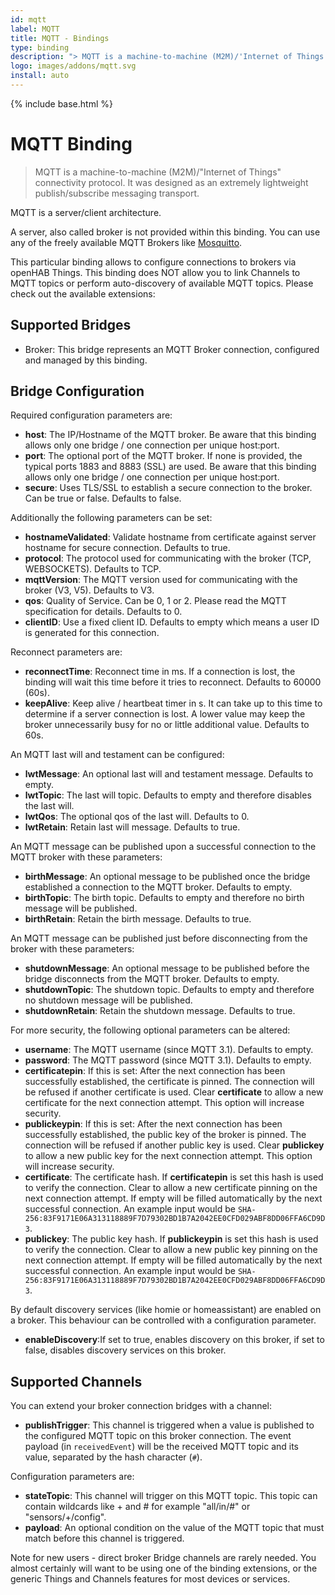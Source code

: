 ```yaml
---
id: mqtt
label: MQTT
title: MQTT - Bindings
type: binding
description: "> MQTT is a machine-to-machine (M2M)/'Internet of Things' connectivity protocol."
logo: images/addons/mqtt.svg
install: auto
---
```


<!-- Attention authors: Do not edit directly. Please add your changes to the appropriate source repository -->

{% include base.html %}

# MQTT Binding

<AddonLogo />

> MQTT is a machine-to-machine (M2M)/"Internet of Things" connectivity protocol.
> It was designed as an extremely lightweight publish/subscribe messaging transport.

MQTT is a server/client architecture.

A server, also called broker is not provided within this binding.
You can use any of the freely available MQTT Brokers like [Mosquitto](https://mosquitto.org/).

This particular binding allows to configure connections to brokers via openHAB Things.
This binding does NOT allow you to link Channels to MQTT topics or perform auto-discovery of available
MQTT topics. Please check out the available extensions:

<!--list-subs-->

## Supported Bridges

- Broker: This bridge represents an MQTT Broker connection, configured and managed by this binding.

## Bridge Configuration

Required configuration parameters are:

- **host**: The IP/Hostname of the MQTT broker. Be aware that this binding allows only one bridge / one connection per unique host:port.
- **port**: The optional port of the MQTT broker. If none is provided, the typical ports 1883 and 8883 (SSL) are used. Be aware that this binding allows only one bridge / one connection per unique host:port.
- **secure**: Uses TLS/SSL to establish a secure connection to the broker. Can be true or false. Defaults to false.

Additionally the following parameters can be set:

- **hostnameValidated**: Validate hostname from certificate against server hostname for secure connection. Defaults to true.
- **protocol**:  The protocol used for communicating with the broker (TCP, WEBSOCKETS). Defaults to TCP.
- **mqttVersion**: The MQTT version used for communicating with the broker (V3, V5). Defaults to V3.
- **qos**: Quality of Service. Can be 0, 1 or 2. Please read the MQTT specification for details. Defaults to 0.
- **clientID**: Use a fixed client ID. Defaults to empty which means a user ID is generated for this connection.

Reconnect parameters are:

- **reconnectTime**: Reconnect time in ms. If a connection is lost, the binding will wait this time before it tries to reconnect. Defaults to 60000 (60s).
- **keepAlive**: Keep alive / heartbeat timer in s. It can take up to this time to determine if a server connection is lost. A lower value may keep the broker unnecessarily busy for no or little additional value. Defaults to 60s.

An MQTT last will and testament can be configured:

- **lwtMessage**: An optional last will and testament message. Defaults to empty.
- **lwtTopic**: The last will topic. Defaults to empty and therefore disables the last will.
- **lwtQos**: The optional qos of the last will. Defaults to 0.
- **lwtRetain**: Retain last will message. Defaults to true.

An MQTT message can be published upon a successful connection to the MQTT broker with these parameters:

- **birthMessage**: An optional message to be published once the bridge established a connection to the MQTT broker. Defaults to empty.
- **birthTopic**: The birth topic. Defaults to empty and therefore no birth message will be published.
- **birthRetain**: Retain the birth message. Defaults to true.

An MQTT message can be published just before disconnecting from the broker with these parameters:

- **shutdownMessage**: An optional message to be published before the bridge disconnects from the MQTT broker. Defaults to empty.
- **shutdownTopic**: The shutdown topic. Defaults to empty and therefore no shutdown message will be published.
- **shutdownRetain**: Retain the shutdown message. Defaults to true.

For more security, the following optional parameters can be altered:

- **username**: The MQTT username (since MQTT 3.1). Defaults to empty.
- **password**: The MQTT password (since MQTT 3.1). Defaults to empty.
- **certificatepin**: If this is set: After the next connection has been successfully established, the certificate is pinned. The connection will be refused if another certificate is used. Clear **certificate** to allow a new certificate for the next connection attempt. This option will increase security.
- **publickeypin**: If this is set: After the next connection has been successfully established, the public key of the broker is pinned. The connection will be refused if another public key is used. Clear **publickey** to allow a new public key for the next connection attempt. This option will increase security.
- **certificate**: The certificate hash. If **certificatepin** is set this hash is used to verify the connection. Clear to allow a new certificate pinning on the next connection attempt. If empty will be filled automatically by the next successful connection. An example input would be `SHA-256:83F9171E06A313118889F7D79302BD1B7A2042EE0CFD029ABF8DD06FFA6CD9D3`.
- **publickey**: The public key hash. If **publickeypin** is set this hash is used to verify the connection. Clear to allow a new public key pinning on the next connection attempt. If empty will be filled automatically by the next successful connection. An example input would be `SHA-256:83F9171E06A313118889F7D79302BD1B7A2042EE0CFD029ABF8DD06FFA6CD9D3`.

By default discovery services (like homie or homeassistant) are enabled on a broker.
This behaviour can be controlled with a configuration parameter.

- **enableDiscovery**:If set to true, enables discovery on this broker, if set to false, disables discovery services on this broker.

## Supported Channels

You can extend your broker connection bridges with a channel:

- **publishTrigger**: This channel is triggered when a value is published to the configured MQTT topic on this broker connection. The event payload (in `receivedEvent`) will be the received MQTT topic and its value, separated by the hash character (`#`).

Configuration parameters are:

- **stateTopic**: This channel will trigger on this MQTT topic. This topic can contain wildcards like + and # for example "all/in/#" or "sensors/+/config".
- **payload**: An optional condition on the value of the MQTT topic that must match before this channel is triggered.

Note for new users - direct broker Bridge channels are rarely needed. You almost certainly will want to be using one of the binding extensions, or the generic Things and Channels features for most devices or services.
